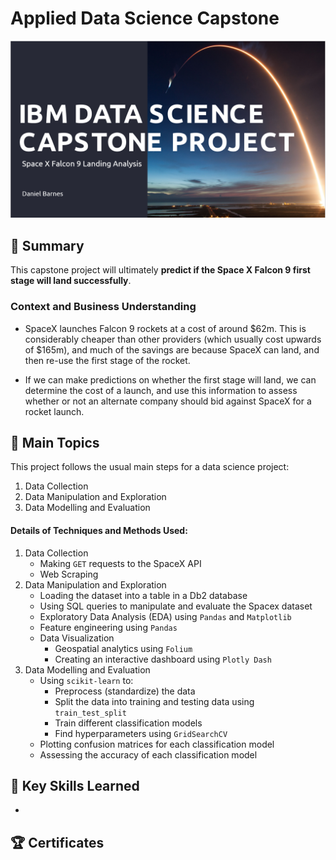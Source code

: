 # Applied Data Science Capstone
<p align="center">
  <img src="Images/TitlePage.png" width="600">
</p>

## 📄 Summary
This capstone project will ultimately **predict if the Space X Falcon 9 first stage will land successfully**. 

### Context and Business Understanding
- SpaceX launches Falcon 9 rockets at a cost of around $62m. This is considerably cheaper than other providers (which usually cost upwards of $165m), and much of the savings are because SpaceX can land, and then re-use the first stage of the rocket. 

- If we can make predictions on whether the first stage will land, we can determine the cost of a launch, and use this information to assess whether or not an alternate company should bid against SpaceX for a rocket launch.

## 📑 Main Topics 
This project follows the usual main steps for a data science project:
1. Data Collection
2. Data Manipulation and Exploration
3. Data Modelling and Evaluation

#### Details of Techniques and Methods Used:
1. Data Collection
   - Making `GET` requests to the SpaceX API
   - Web Scraping
2. Data Manipulation and Exploration
   - Loading the dataset into a table in a Db2 database
   - Using SQL queries to manipulate and evaluate the Spacex dataset
   - Exploratory Data Analysis (EDA) using `Pandas` and `Matplotlib`
   - Feature engineering using `Pandas`
   - Data Visualization
     - Geospatial analytics using `Folium`
     - Creating an interactive dashboard using `Plotly Dash`
3. Data Modelling and Evaluation
   - Using `scikit-learn` to:
      - Preprocess (standardize) the data
      - Split the data into training and testing data using `train_test_split`
      - Train different classification models
      - Find hyperparameters using `GridSearchCV`
   - Plotting confusion matrices for each classification model 
   - Assessing the accuracy of each classification model


## 🔑 Key Skills Learned 
- 

## 🏆 Certificates 
